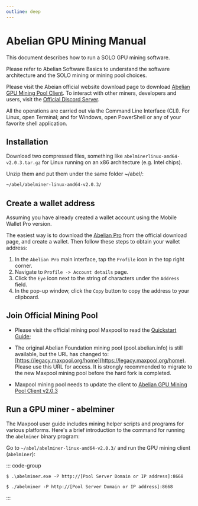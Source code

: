 ```yaml
---
outline: deep
---
```


# Abelian GPU Mining Manual

This document describes how to run a SOLO GPU mining software.

Please refer to Abelian Software Basics to understand the software architecture and the SOLO mining or mining pool choices.

Please visit the Abeian official website download page to download [Abelian GPU Mining Pool Client](/downloads/latest#abelian-gpu-mining-pool-client). To interact with other miners, developers and users, visit the [Official Discord Server](https://discord.com/invite/5rrDxP29hx).

All the operations are carried out via the Command Line Interface (CLI). For Linux, open Terminal; and for Windows, open PowerShell or any of your favorite shell application.

## Installation

Download two compressed files, something like `abelminerlinux-amd64-v2.0.3.tar.gz` for Linux running on an x86 architecture (e.g. Intel chips).

Unzip them and put them under the same folder ~/abel/:

```txt
~/abel/abelminer-linux-amd64-v2.0.3/
```

## Create a wallet address

Assuming you have already created a wallet account using the Mobile Wallet Pro version.

The easiest way is to download the [Abelian Pro](/downloads/latest#abelian-pro-mobile) from the official download page, and create a wallet. Then follow these steps to obtain your wallet address:

1. In the `Abelian Pro` main interface, tap the `Profile` icon in the top right corner.
2. Navigate to `Profile -> Account details` page.
3. Click the `Eye` icon next to the string of characters under the `Address` field.
4. In the pop-up window, click the `Copy` button to copy the address to your clipboard.

## Join Official Mining Pool

- Please visit the official mining pool Maxpool to read the [Quickstart Guide](https://maxpool.org/home/guide);

- The original Abelian Foundation mining pool (pool.abelian.info) is still available, but the URL has changed to: [https://legacy.maxpool.org/home](https://legacy.maxpool.org/home). Please use this URL for access. It is strongly recommended to migrate to the new Maxpool mining pool before the hard fork is completed.

- Maxpool mining pool needs to update the client to [Abelian GPU Mining Pool Client v2.0.3](/downloads/latest#abelian-gpu-mining-pool-client)

## Run a GPU miner - abelminer

The Maxpool user guide includes mining helper scripts and programs for various platforms. Here's a brief introduction to the command for running the `abelminer` binary program:

Go to `~/abel/abelminer-linux-amd64-v2.0.3/` and run the GPU mining client (`abelminer`):

::: code-group
```shell [Windows]
$ .\abelminer.exe -P http://[Pool Server Domain or IP address]:8668
```
```shell [macOS and Linux]
$ ./abelminer -P http://[Pool Server Domain or IP address]:8668
```
:::
